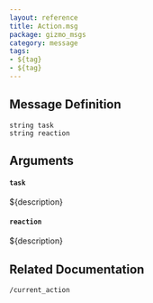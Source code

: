 ```yaml
---
layout: reference
title: Action.msg
package: gizmo_msgs
category: message
tags: 
- ${tag}
- ${tag}
---
```


## Message Definition
```
string task
string reaction
```

## Arguments
#### `task`
${description}

#### `reaction`
${description}

## Related Documentation
``/current_action``  
